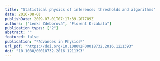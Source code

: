 ```yaml
---
title: "Statistical physics of inference: thresholds and algorithms"
date: 2016-08-01
publishDate: 2019-07-01T07:17:39.207789Z
authors: ["Lenka Zdeborová", "Florent Krzakala"]
publication_types: ["2"]
abstract: ""
featured: false
publication: "*Advances in Physics*"
url_pdf: "https://doi.org/10.1080%2F00018732.2016.1211393"
doi: "10.1080/00018732.2016.1211393"
---
```


